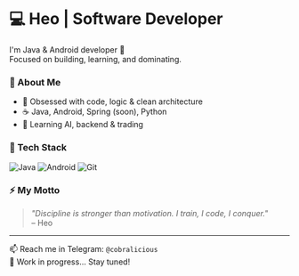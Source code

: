 # 💻 Нео | Software Developer

I'm Java & Android developer 🚀  
Focused on building, learning, and dominating.

### 📍 About Me
- 🧠 Obsessed with code, logic & clean architecture  
- ☕ Java, Android, Spring (soon), Python 
- 🧬 Learning AI, backend & trading  

### 🔧 Tech Stack
![Java](https://img.shields.io/badge/Java-%23ED8B00.svg?style=for-the-badge&logo=java&logoColor=white)
![Android](https://img.shields.io/badge/Android-3DDC84?style=for-the-badge&logo=android&logoColor=white)
![Git](https://img.shields.io/badge/Git-F05032?style=for-the-badge&logo=git&logoColor=white)

### ⚡ My Motto
> _"Discipline is stronger than motivation. I train, I code, I conquer."_  
> – Нео

---

📫 Reach me in Telegram: `@cobralicious`  
🧠 Work in progress... Stay tuned!
